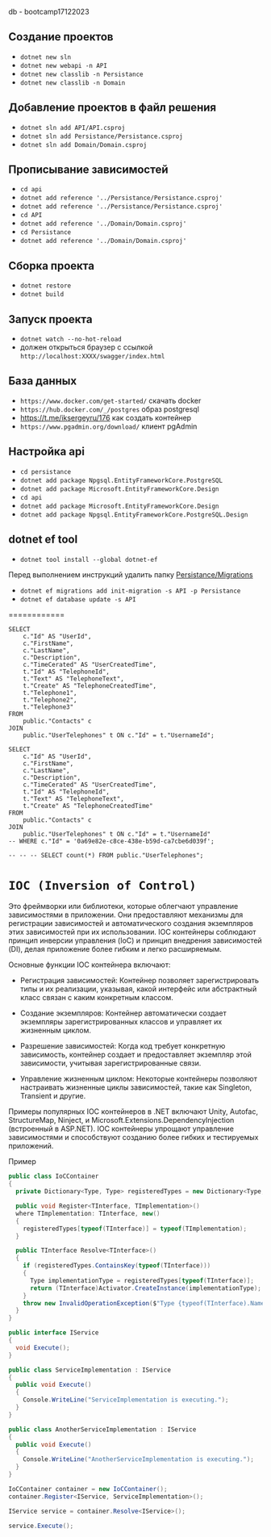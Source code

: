 db - bootcamp17122023


## Создание проектов

- `dotnet new sln`
- `dotnet new webapi -n API`
- `dotnet new classlib -n Persistance`
- `dotnet new classlib -n Domain`

## Добавление проектов в файл решения
- `dotnet sln add API/API.csproj`
- `dotnet sln add Persistance/Persistance.csproj`
- `dotnet sln add Domain/Domain.csproj`

## Прописывание зависимостей
- `cd api`
- `dotnet add reference '../Persistance/Persistance.csproj'`
- `dotnet add reference '../Persistance/Persistance.csproj'`
- `cd API`
- `dotnet add reference '../Domain/Domain.csproj'`
- `cd Persistance`
- `dotnet add reference '../Domain/Domain.csproj'`

## Сборка проекта

- `dotnet restore`
- `dotnet build`

## Запуск проекта
- `dotnet watch --no-hot-reload`
- должен открыться браузер с ссылкой `http://localhost:XXXX/swagger/index.html`

## База данных

- `https://www.docker.com/get-started/` скачать docker
- `https://hub.docker.com/_/postgres` образ postgresql
- https://t.me/iksergeyru/176 как создать контейнер
- `https://www.pgadmin.org/download/` клиент pgAdmin

## Настройка api
- `cd persistance`
- `dotnet add package Npgsql.EntityFrameworkCore.PostgreSQL`
- `dotnet add package Microsoft.EntityFrameworkCore.Design`
- `cd api`
- `dotnet add package Microsoft.EntityFrameworkCore.Design`
- `dotnet add package Npgsql.EntityFrameworkCore.PostgreSQL.Design`

## dotnet ef tool

- `dotnet tool install --global dotnet-ef`

Перед выполнением инструкций удалить папку [Persistance/Migrations](./Persistance/Migrations)
- `dotnet ef migrations add init-migration -s API -p Persistance`
- `dotnet ef database update -s API`



============

```
SELECT
    c."Id" AS "UserId",
    c."FirstName",
    c."LastName",
    c."Description",
    c."TimeCerated" AS "UserCreatedTime",
    t."Id" AS "TelephoneId",
    t."Text" AS "TelephoneText",
    t."Create" AS "TelephoneCreatedTime",
    t."Telephone1",
    t."Telephone2",
    t."Telephone3"
FROM
    public."Contacts" c
JOIN
    public."UserTelephones" t ON c."Id" = t."UsernameId";
```


```
SELECT
    c."Id" AS "UserId",
    c."FirstName",
    c."LastName",
    c."Description",
    c."TimeCerated" AS "UserCreatedTime",
    t."Id" AS "TelephoneId",
    t."Text" AS "TelephoneText",
    t."Create" AS "TelephoneCreatedTime"
FROM
    public."Contacts" c
JOIN
    public."UserTelephones" t ON c."Id" = t."UsernameId"
-- WHERE c."Id" = '0a69e82e-c8ce-438e-b59d-ca7cbe6d039f';

-- -- -- SELECT count(*) FROM public."UserTelephones";
```



# `IOC (Inversion of Control)`

Это фреймворки или библиотеки, которые облегчают управление зависимостями в приложении. Они предоставляют механизмы для регистрации зависимостей и автоматического создания экземпляров этих зависимостей при их использовании. IOC контейнеры соблюдают принцип инверсии управления (IoC) и принцип внедрения зависимостей (DI), делая приложение более гибким и легко расширяемым.

Основные функции IOC контейнера включают:

- Регистрация зависимостей: Контейнер позволяет зарегистрировать типы и их реализации, указывая, какой интерфейс или абстрактный класс связан с каким конкретным классом.

- Создание экземпляров: Контейнер автоматически создает экземпляры зарегистрированных классов и управляет их жизненным циклом.

- Разрешение зависимостей: Когда код требует конкретную зависимость, контейнер создает и предоставляет экземпляр этой зависимости, учитывая зарегистрированные связи.

- Управление жизненным циклом: Некоторые контейнеры позволяют настраивать жизненные циклы зависимостей, такие как Singleton, Transient и другие.

Примеры популярных IOC контейнеров в .NET включают Unity, Autofac, StructureMap, Ninject, и Microsoft.Extensions.DependencyInjection (встроенный в ASP.NET). IOC контейнеры упрощают управление зависимостями и способствуют созданию более гибких и тестируемых приложений.

Пример

```C#
public class IoCContainer
{
  private Dictionary<Type, Type> registeredTypes = new Dictionary<Type, Type>();

  public void Register<TInterface, TImplementation>()
  where TImplementation: TInterface, new()
  {
    registeredTypes[typeof(TInterface)] = typeof(TImplementation);
  }

  public TInterface Resolve<TInterface>()
  {
    if (registeredTypes.ContainsKey(typeof(TInterface)))
    {
      Type implementationType = registeredTypes[typeof(TInterface)];
      return (TInterface)Activator.CreateInstance(implementationType);
    }
    throw new InvalidOperationException($"Type {typeof(TInterface).Name} is not registered.");
  }
}

public interface IService
{
  void Execute();
}

public class ServiceImplementation : IService
{
  public void Execute()
  {
    Console.WriteLine("ServiceImplementation is executing.");
  }
}

public class AnotherServiceImplementation : IService
{
  public void Execute()
  {
    Console.WriteLine("AnotherServiceImplementation is executing.");
  }
}
```

```c#
IoCContainer container = new IoCContainer();
container.Register<IService, ServiceImplementation>();

IService service = container.Resolve<IService>();

service.Execute();
```